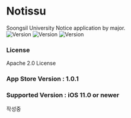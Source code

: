 # Notissu
Soongsil University Notice application by major.   
![Version](https://img.shields.io/badge/license-Apache%202.0-red.svg?style=flat)
![Version](https://img.shields.io/badge/version-v1.0.1-blue.svg?style=flat)
![Version](https://img.shields.io/badge/ios-11.0-green.svg?style=flat)   
### License
Apache 2.0 License

### App Store Version : 1.0.1   
### Supported Version : iOS 11.0 or newer   

작성중
